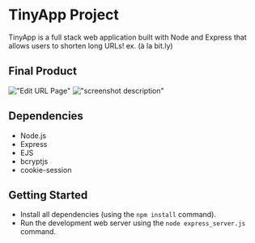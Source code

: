 # TinyApp Project

TinyApp is a full stack web application built with Node and Express that allows users to shorten long URLs!
ex. (à la bit.ly)

## Final Product

!["Edit URL Page"](https://github.com/nabildev98/tinyapp/blob/feature/user-registration/docs/editUrl.png?raw=true)
!["screenshot description"](#)

## Dependencies

- Node.js
- Express
- EJS
- bcryptjs
- cookie-session

## Getting Started

- Install all dependencies (using the `npm install` command).
- Run the development web server using the `node express_server.js` command.